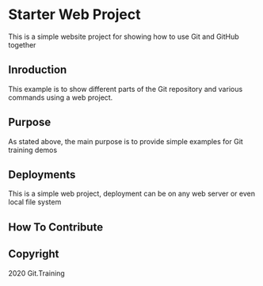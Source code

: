 # Starter Web Project
This is a simple website project for showing how to use Git and GitHub together
  
## Inroduction
This example is to show different parts of the Git repository and various commands using a web project.

## Purpose
As stated above, the main purpose is to provide simple examples for Git training demos 

## Deployments
This is a simple web project, deployment can be on any web server or even local file system

## How To Contribute

## Copyright
2020 Git.Training
